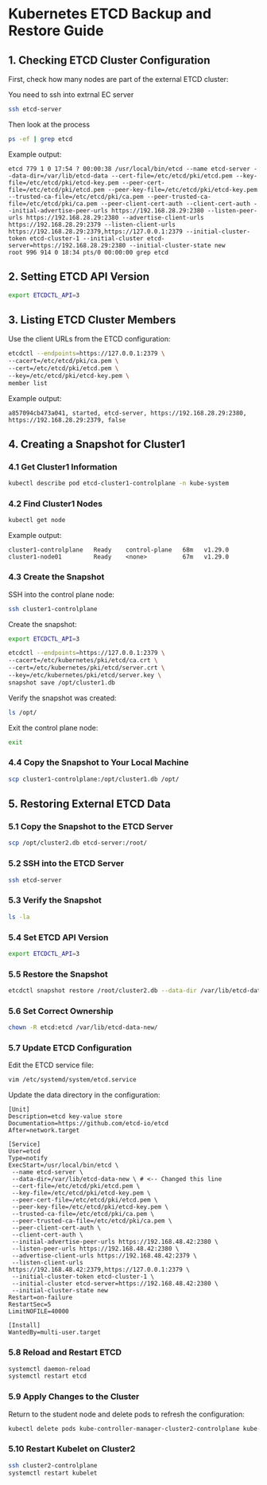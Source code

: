 # Kubernetes ETCD Backup and Restore Guide

## 1. Checking ETCD Cluster Configuration

First, check how many nodes are part of the external ETCD cluster:

You need to ssh into extrnal EC server

```bash
ssh etcd-server
```

Then look at the process

```bash
ps -ef | grep etcd
```

Example output:

```
etcd 779 1 0 17:54 ? 00:00:38 /usr/local/bin/etcd --name etcd-server --data-dir=/var/lib/etcd-data --cert-file=/etc/etcd/pki/etcd.pem --key-file=/etc/etcd/pki/etcd-key.pem --peer-cert-file=/etc/etcd/pki/etcd.pem --peer-key-file=/etc/etcd/pki/etcd-key.pem --trusted-ca-file=/etc/etcd/pki/ca.pem --peer-trusted-ca-file=/etc/etcd/pki/ca.pem --peer-client-cert-auth --client-cert-auth --initial-advertise-peer-urls https://192.168.28.29:2380 --listen-peer-urls https://192.168.28.29:2380 --advertise-client-urls https://192.168.28.29:2379 --listen-client-urls https://192.168.28.29:2379,https://127.0.0.1:2379 --initial-cluster-token etcd-cluster-1 --initial-cluster etcd-server=https://192.168.28.29:2380 --initial-cluster-state new
root 996 914 0 18:34 pts/0 00:00:00 grep etcd
```

## 2. Setting ETCD API Version

```bash
export ETCDCTL_API=3
```

## 3. Listing ETCD Cluster Members

Use the client URLs from the ETCD configuration:

```bash
etcdctl --endpoints=https://127.0.0.1:2379 \
--cacert=/etc/etcd/pki/ca.pem \
--cert=/etc/etcd/pki/etcd.pem \
--key=/etc/etcd/pki/etcd-key.pem \
member list
```

Example output:

```
a857094cb473a041, started, etcd-server, https://192.168.28.29:2380, https://192.168.28.29:2379, false
```

## 4. Creating a Snapshot for Cluster1

### 4.1 Get Cluster1 Information

```bash
kubectl describe pod etcd-cluster1-controlplane -n kube-system
```

### 4.2 Find Cluster1 Nodes

```bash
kubectl get node
```

Example output:

```
cluster1-controlplane   Ready    control-plane   68m   v1.29.0
cluster1-node01         Ready    <none>          67m   v1.29.0
```

### 4.3 Create the Snapshot

SSH into the control plane node:

```bash
ssh cluster1-controlplane
```

Create the snapshot:

```bash
export ETCDCTL_API=3

etcdctl --endpoints=https://127.0.0.1:2379 \
--cacert=/etc/kubernetes/pki/etcd/ca.crt \
--cert=/etc/kubernetes/pki/etcd/server.crt \
--key=/etc/kubernetes/pki/etcd/server.key \
snapshot save /opt/cluster1.db
```

Verify the snapshot was created:

```bash
ls /opt/
```

Exit the control plane node:

```bash
exit
```

### 4.4 Copy the Snapshot to Your Local Machine

```bash
scp cluster1-controlplane:/opt/cluster1.db /opt/
```

## 5. Restoring External ETCD Data

### 5.1 Copy the Snapshot to the ETCD Server

```bash
scp /opt/cluster2.db etcd-server:/root/
```

### 5.2 SSH into the ETCD Server

```bash
ssh etcd-server
```

### 5.3 Verify the Snapshot

```bash
ls -la
```

### 5.4 Set ETCD API Version

```bash
export ETCDCTL_API=3
```

### 5.5 Restore the Snapshot

```bash
etcdctl snapshot restore /root/cluster2.db --data-dir /var/lib/etcd-data-new
```

### 5.6 Set Correct Ownership

```bash
chown -R etcd:etcd /var/lib/etcd-data-new/
```

### 5.7 Update ETCD Configuration

Edit the ETCD service file:

```bash
vim /etc/systemd/system/etcd.service
```

Update the data directory in the configuration:

```
[Unit]
Description=etcd key-value store
Documentation=https://github.com/etcd-io/etcd
After=network.target

[Service]
User=etcd
Type=notify
ExecStart=/usr/local/bin/etcd \
 --name etcd-server \
 --data-dir=/var/lib/etcd-data-new \ # <-- Changed this line
 --cert-file=/etc/etcd/pki/etcd.pem \
 --key-file=/etc/etcd/pki/etcd-key.pem \
 --peer-cert-file=/etc/etcd/pki/etcd.pem \
 --peer-key-file=/etc/etcd/pki/etcd-key.pem \
 --trusted-ca-file=/etc/etcd/pki/ca.pem \
 --peer-trusted-ca-file=/etc/etcd/pki/ca.pem \
 --peer-client-cert-auth \
 --client-cert-auth \
 --initial-advertise-peer-urls https://192.168.48.42:2380 \
 --listen-peer-urls https://192.168.48.42:2380 \
 --advertise-client-urls https://192.168.48.42:2379 \
 --listen-client-urls https://192.168.48.42:2379,https://127.0.0.1:2379 \
 --initial-cluster-token etcd-cluster-1 \
 --initial-cluster etcd-server=https://192.168.48.42:2380 \
 --initial-cluster-state new
Restart=on-failure
RestartSec=5
LimitNOFILE=40000

[Install]
WantedBy=multi-user.target
```

### 5.8 Reload and Restart ETCD

```bash
systemctl daemon-reload
systemctl restart etcd
```

### 5.9 Apply Changes to the Cluster

Return to the student node and delete pods to refresh the configuration:

```bash
kubectl delete pods kube-controller-manager-cluster2-controlplane kube-scheduler-cluster2-controlplane -n kube-system
```

### 5.10 Restart Kubelet on Cluster2

```bash
ssh cluster2-controlplane
systemctl restart kubelet
```
